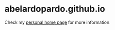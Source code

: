 # abelardopardo.github.io
Check my [personal home page](https://abelardopardo.com) for more information.
